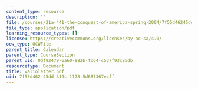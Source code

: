 ```yaml
---
content_type: resource
description: ''
file: /courses/21a-441-the-conquest-of-america-spring-2004/7f55d46245dd319c11735d687367ecff_valioletter.pdf
file_type: application/pdf
learning_resource_types: []
license: https://creativecommons.org/licenses/by-nc-sa/4.0/
ocw_type: OCWFile
parent_title: Calendar
parent_type: CourseSection
parent_uid: 0df92479-6a60-982b-fc64-c537f93c85db
resourcetype: Document
title: valioletter.pdf
uid: 7f55d462-45dd-319c-1173-5d687367ecff
---
```

